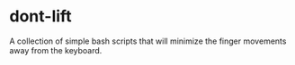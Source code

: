 # dont-lift
A collection of simple bash scripts that will minimize the finger movements away from the keyboard.
